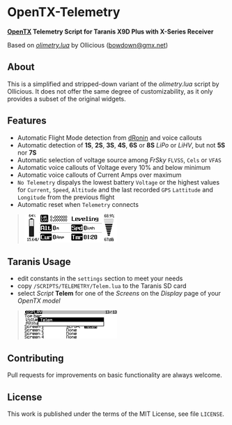 # OpenTX-Telemetry
**[OpenTX](http://www.Open-TX.org) Telemetry Script for Taranis X9D Plus
with X-Series Receiver**

Based on [_olimetry.lua_](http://YouTu.be/dMNDhq2QJv4) by Ollicious (bowdown@gmx.net)

## About
This is a simplified and stripped-down variant of the _olimetry.lua_ script
by Ollicious. It does not offer the same degree of customizability, as it
only provides a subset of the original widgets.

## Features
* Automatic Flight Mode detection from [dRonin](http://dRonin.org) and voice callouts
* Automatic detection of **1S**, **2S**, **3S**, **4S**, **6S** or **8S**
  _LiPo_ or _LiHV_, but not **5S** nor **7S**
* Automatic selection of voltage source among _FrSky_ `FLVSS`, `Cels` or `VFAS`
* Automatic voice callouts of Voltage every 10% and below minimum
* Automatic voice callouts of Current Amps over maximum
* `No Telemetry` dispalys the lowest battery `Voltage` or the highest values
  for `Current`, `Speed`, `Altitude` and the last recorded `GPS`
  `Lattitude` and `Longitude` from the previous flight
* Automatic reset when `Telemetry` connects

> ![ScreenShot](screenshot.gif)

## Taranis Usage
* edit constants in the `settings` section to meet your needs
* copy `/SCRIPTS/TELEMETRY/Telem.lua` to the Taranis SD card
* select _Script_ **Telem** for one of the _Screens_ on the _Display_ page of your
  _OpenTX model_

> ![ScreenScript](screenscript.gif)

## Contributing
Pull requests for improvements on basic functionality are always welcome.

## License
This work is published under the terms of the MIT License, see file `LICENSE`.
